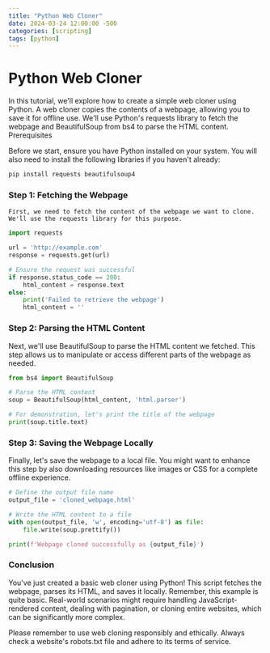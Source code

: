 ```yaml
---
title: "Python Web Cloner"
date: 2024-03-24 12:00:00 -500
categories: [scripting]
tags: [python]
---
```


# Python Web Cloner

In this tutorial, we'll explore how to create a simple web cloner using Python. A web cloner copies the contents of a webpage, allowing you to save it for offline use. We'll use Python's requests library to fetch the webpage and BeautifulSoup from bs4 to parse the HTML content.
Prerequisites

Before we start, ensure you have Python installed on your system. You will also need to install the following libraries if you haven't already:

```bash
pip install requests beautifulsoup4
```

### Step 1: Fetching the Webpage

    First, we need to fetch the content of the webpage we want to clone. We'll use the requests library for this purpose.

```python
import requests

url = 'http://example.com'
response = requests.get(url)

# Ensure the request was successful
if response.status_code == 200:
    html_content = response.text
else:
    print('Failed to retrieve the webpage')
    html_content = ''
```

### Step 2: Parsing the HTML Content

Next, we'll use BeautifulSoup to parse the HTML content we fetched. This step allows us to manipulate or access different parts of the webpage as needed.

```python
from bs4 import BeautifulSoup

# Parse the HTML content
soup = BeautifulSoup(html_content, 'html.parser')

# For demonstration, let's print the title of the webpage
print(soup.title.text)
```

### Step 3: Saving the Webpage Locally

Finally, let's save the webpage to a local file. You might want to enhance this step by also downloading resources like images or CSS for a complete offline experience.

```python
# Define the output file name
output_file = 'cloned_webpage.html'

# Write the HTML content to a file
with open(output_file, 'w', encoding='utf-8') as file:
    file.write(soup.prettify())

print(f'Webpage cloned successfully as {output_file}')
```

### Conclusion

You've just created a basic web cloner using Python! This script fetches the webpage, parses its HTML, and saves it locally. Remember, this example is quite basic. Real-world scenarios might require handling JavaScript-rendered content, dealing with pagination, or cloning entire websites, which can be significantly more complex.

Please remember to use web cloning responsibly and ethically. Always check a website's robots.txt file and adhere to its terms of service.